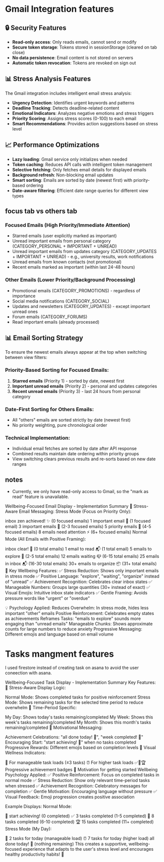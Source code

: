 # Gmail Integration features

## 🔒 Security Features

- **Read-only access**: Only reads emails, cannot send or modify
- **Secure token storage**: Tokens stored in sessionStorage (cleared on tab close)
- **No data persistence**: Email content is not stored on servers
- **Automatic token revocation**: Tokens are revoked on sign out

## 📊 Stress Analysis Features

The Gmail integration includes intelligent email stress analysis:

- **Urgency Detection**: Identifies urgent keywords and patterns
- **Deadline Tracking**: Detects deadline-related content
- **Emotional Indicators**: Analyzes negative emotions and stress triggers
- **Priority Scoring**: Assigns stress scores (0-100) to each email
- **Smart Recommendations**: Provides action suggestions based on stress level

## 📈 Performance Optimizations

- **Lazy loading**: Gmail service only initializes when needed
- **Token caching**: Reduces API calls with intelligent token management
- **Selective fetching**: Only fetches email details for displayed emails
- **Background refresh**: Non-blocking email updates
- **Smart sorting**: Emails are sorted by date (newest first) with priority-based ordering
- **Date-aware filtering**: Efficient date range queries for different view types

## focus tab vs others tab

### Focused Emails (High Priority/Immediate Attention)

- Starred emails (user explicitly marked as important)
- Unread important emails from personal category (CATEGORY_PERSONAL + IMPORTANT + UNREAD)
- Unread important emails from updates category (CATEGORY_UPDATES + IMPORTANT + UNREAD) - e.g., university results, work notifications
- Unread emails from known contacts (not promotional)
- Recent emails marked as important (within last 24-48 hours)

### Other Emails (Lower Priority/Background Processing)

- Promotional emails (CATEGORY_PROMOTIONS) - regardless of importance
- Social media notifications (CATEGORY_SOCIAL)
- Updates and newsletters (CATEGORY_UPDATES) - except important unread ones
- Forum emails (CATEGORY_FORUMS)
- Read important emails (already processed)

## 📊 Email Sorting Strategy

To ensure the newest emails always appear at the top when switching between view filters:

### Priority-Based Sorting for Focused Emails:
1. **Starred emails** (Priority 1) - sorted by date, newest first
2. **Important unread emails** (Priority 2) - personal and updates categories
3. **Recent unread emails** (Priority 3) - last 24 hours from personal category

### Date-First Sorting for Others Emails:
- All "others" emails are sorted strictly by date (newest first)
- No priority weighting, pure chronological order

### Technical Implementation:
- Individual email fetches are sorted by date after API response
- Combined results maintain date ordering within priority groups
- View switching clears previous results and re-sorts based on new date ranges

## notes

- Currently, we only have read-only access to Gmail, so the "mark as read" feature is unavailable.

 Wellbeing-Focused Email Display - Implementation Summary
🧠 Stress-Aware Email Messaging:
Stress Mode (Focus on Priority Only):

inbox zen achieved! ✨ (0 focused emails)
1 important email 🎯 (1 focused email)
3 important emails 🎯 (2-3 focused emails)
5 priority emails 📧 (4-5 focused emails)
8 emails need attention ⚡ (6+ focused emails)
Normal Mode (All Emails with Positive Framing):

inbox clear! 🌟 (0 total emails)
1 email to read 📬 (1 total email)
5 emails to explore 📮 (2-5 total emails)
12 emails waiting 📪 (6-15 total emails)
25 emails in inbox 📬 (16-30 total emails)
30+ emails to organize 📦 (31+ total emails)
🌟 Key Wellbeing Features:
✅ Stress Reduction: Shows only important emails in stress mode
✅ Positive Language: "explore", "waiting", "organize" instead of "unread"
✅ Achievement Recognition: Celebrates clear inbox states
✅ Manageable Numbers: Groups large quantities (30+ instead of exact)
✅ Visual Emojis: Intuitive inbox state indicators
✅ Gentle Framing: Avoids pressure words like "urgent" or "overdue"

💡 Psychology Applied:
Reduces Overwhelm: In stress mode, hides less important "other" emails
Positive Reinforcement: Celebrates empty states as achievements
Reframes Tasks: "emails to explore" sounds more engaging than "unread emails"
Manageable Chunks: Shows approximate counts for large numbers to reduce anxiety
Progressive Messaging: Different emojis and language based on email volume

# Tasks mangment  features

I used firestore instead of creating task on asana to avoid the user coneection with asana.

Wellbeing-Focused Task Display - Implementation Summary
Key Features:
🧠 Stress-Aware Display Logic:

Normal Mode: Shows completed tasks for positive reinforcement
Stress Mode: Shows remaining tasks for the selected time period to reduce overwhelm
📅 Time-Period Specific:

My Day: Shows today's tasks remaining/completed
My Week: Shows this week's tasks remaining/completed
My Month: Shows this month's tasks remaining/completed
🎉 Motivational Messaging:

Achievement Celebrations: "all done today! 🎉", "week completed! 🌟"
Encouraging Start: "start achieving! 🚀" when no tasks completed
Progressive Rewards: Different emojis based on completion levels
🌱 Visual Wellness Indicators:

🌱 For manageable task loads (≤3 tasks)
⏰ For higher task loads
✅🌟🏆 Progressive achievement badges
🚀 Motivation for getting started
Wellbeing Psychology Applied:
✅ Positive Reinforcement: Focus on completed tasks in normal mode
✅ Stress Reduction: Show only relevant time-period tasks when stressed
✅ Achievement Recognition: Celebratory messages for completion
✅ Gentle Motivation: Encouraging language without pressure
✅ Visual Feedback: Emoji progression creates positive association

Example Displays:
Normal Mode:

🚀 start achieving! (0 completed)
✅ 3 tasks completed (1-5 completed)
🌟 8 tasks completed (6-10 completed)
🏆 15 tasks completed (11+ completed)
Stress Mode (My Day):

🌱 2 tasks for today (manageable load)
⏰  7 tasks for today (higher load)
all done today! 🎉 (nothing remaining)
This creates a supportive, wellbeing-focused experience that adapts to the user's stress level and encourages healthy productivity habits! 🌟
